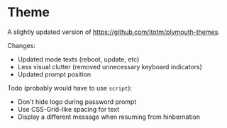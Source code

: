 # Theme

A slightly updated version of <https://github.com/itotm/plymouth-themes>.

Changes:

- Updated mode texts (reboot, update, etc)
- Less visual clutter (removed unnecessary keyboard indicators)
- Updated prompt position

Todo (probably would have to use `script`):
- Don't hide logo during password prompt
- Use CSS-Grid-like spacing for text
- Display a different message when resuming from hinbernation
